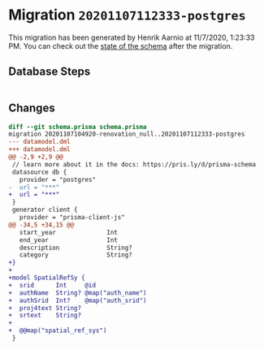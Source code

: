 # Migration `20201107112333-postgres`

This migration has been generated by Henrik Aarnio at 11/7/2020, 1:23:33 PM.
You can check out the [state of the schema](./schema.prisma) after the migration.

## Database Steps

```sql

```

## Changes

```diff
diff --git schema.prisma schema.prisma
migration 20201107104920-renovation_null..20201107112333-postgres
--- datamodel.dml
+++ datamodel.dml
@@ -2,9 +2,9 @@
 // learn more about it in the docs: https://pris.ly/d/prisma-schema
 datasource db {
   provider = "postgres"
-  url = "***"
+  url = "***"
 }
 generator client {
   provider = "prisma-client-js"
@@ -34,5 +34,15 @@
   start_year              Int
   end_year                Int
   description             String?
   category                String?
+}
+
+model SpatialRefSy {
+  srid      Int     @id
+  authName  String? @map("auth_name")
+  authSrid  Int?    @map("auth_srid")
+  proj4text String?
+  srtext    String?
+
+  @@map("spatial_ref_sys")
 }
```


